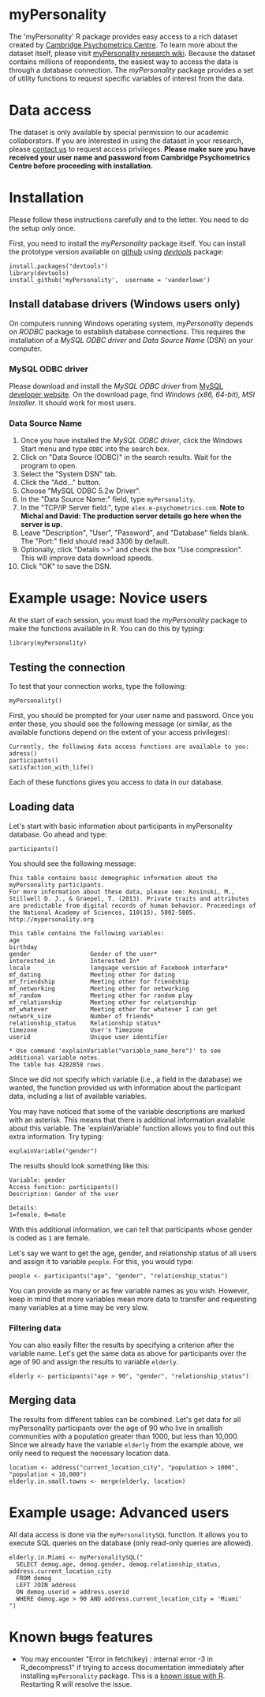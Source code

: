myPersonality
=============

The 'myPersonality' R package provides easy access to a rich dataset created by [Cambridge Psychometrics Centre](http://www.psychometrics.cam.ac.uk). To learn more about the dataset itself, please visit [myPersonality research wiki](http://mypersonality.org). Because the dataset contains millions of respondents, the easiest way to access the data is through a database connection. The _myPersonality_ package provides a set of utility functions to request specific variables of interest from the data.

# Data access
The dataset is only available by special permission to our academic collaborators. If you are interested in using the dataset in your research, please [contact us](http://mypersonality.org/wiki/doku.php?id=database_use_guidelines) to request access privileges. **Please make sure you have received your user name and password from Cambridge Psychometrics Centre before proceeding with installation.**

# Installation
Please follow these instructions carefully and to the letter. You need to do the setup only once.

First, you need to install the _myPersonality_ package itself. You can install the prototype version available on [github](https://github.com/vanderlowe/myPersonality) using _[devtools](https://github.com/hadley/devtools/)_ package:
```
install.packages("devtools") 
library(devtools)
install_github('myPersonality',  username = 'vanderlowe')
```
## Install database drivers (Windows users only)
On computers running Windows operating system, _myPersonality_ depends on _RODBC_ package to establish database connections. This requires the installation of a _MySQL ODBC driver_ and _Data Source Name_ (DSN) on your computer.

### MySQL ODBC driver
Please download and install the _MySQL ODBC driver_ from [MySQL developer website](http://dev.mysql.com/downloads/connector/odbc/5.2.html#downloads). On the download page, find _Windows (x86, 64-bit), MSI Installer_. It should work for most users.

### Data Source Name
1. Once you have installed the _MySQL ODBC driver_, click the Windows Start menu and type `ODBC` into the search box.
2. Click on "Data Source (ODBC)" in the search results. Wait for the program to open.
3. Select the "System DSN" tab. 
4. Click the "Add..." button.
5. Choose "MySQL ODBC 5.2w Driver".
6. In the "Data Source Name:" field, type `myPersonality`.
7. In the "TCP/IP Server field:", type `alex.e-psychometrics.com`. **Note to Michal and David: The production server details go here when the server is up.**
8. Leave "Description", "User", "Password", and "Database" fields blank. The "Port:" field should read 3306 by default.
9. Optionally, click "Details >>" and check the box "Use compression". This will improve data download speeds.
10. Click "OK" to save the DSN.

# Example usage: Novice users
At the start of each session, you must load the _myPersonality_ package to make the functions available in R. You can do this by typing:
```
library(myPersonality)
```

## Testing the connection
To test that your connection works, type the following:
```
myPersonality()
```

First, you should be prompted for your user name and password. Once you enter these, you should see the following message (or similar, as the available functions depend on the extent of your access privileges):
```
Currently, the following data access functions are available to you:
adress()
participants()
satisfaction_with_life()
```
Each of these functions gives you access to data in our database.

## Loading data
Let's start with basic information about participants in myPersonality database. Go ahead and type:
```
participants()
```
You should see the following message:
```
This table contains basic demographic information about the myPersonality participants.
For more information about these data, please see: Kosinski, M., Stillwell D. J., & Graepel, T. (2013). Private traits and attributes are predictable from digital records of human behavior. Proceedings of the National Academy of Sciences, 110(15), 5802-5805.
http://mypersonality.org

This table contains the following variables:
age                                                           
birthday                                                      
gender                 Gender of the user*                    
interested_in          Interested In*                         
locale                 language version of Facebook interface*
mf_dating              Meeting other for dating               
mf_friendship          Meeting other for friendship           
mf_networking          Meeting other for networking           
mf_random              Meeting other for random play          
mf_relationship        Meeting other for relationship                                    
mf_whatever            Meeting other for whatever I can get   
network_size           Number of friends*                     
relationship_status    Relationship status*                   
timezone               User's Timezone                        
userid                 Unique user identifier                 

* Use command 'explainVariable("variable_name_here")' to see additional variable notes.
The table has 4282858 rows.
```
Since we did not specify which variable (i.e., a field in the database) we wanted, the function provided us with information about the participant data, including a list of available variables.

You may have noticed that some of the variable descriptions are marked with an asterisk. This means that there is additional information available about this variable. The 'explainVariable' function allows you to find out this extra information. Try typing:
```
explainVariable("gender")
```

The results should look something like this:
```
Variable: gender
Access function: participants()
Description: Gender of the user

Details:
1=female, 0=male
```
With this additional information, we can tell that participants whose gender is coded as `1` are female.

Let's say we want to get the age, gender, and relationship status of all users and assign it to variable `people`. For this, you would type:
```
people <- participants("age", "gender", "relationship_status")
```
You can provide as many or as few variable names as you wish. However, keep in mind that more variables mean more data to transfer and requesting many variables at a time may be very slow.

### Filtering data
You can also easily filter the results by specifying a criterion after the variable name. Let's get the same data as above for participants over the age of 90 and assign the results to variable `elderly`.
```
elderly <- participants("age > 90", "gender", "relationship_status")
```

## Merging data
The results from different tables can be combined. Let's get data for all myPersonality participants over the age of 90 who live in smallish communities with a population greater than 1000, but less than 10,000. Since we already have the variable `elderly` from the example above, we only need to request the necessary location data.
```
location <- address("current_location_city", "population > 1000", "population < 10,000")
elderly.in.small.towns <- merge(elderly, location)
```

# Example usage: Advanced users
All data access is done via the `myPersonalitySQL` function. It allows you to execute SQL queries on the database (only read-only queries are allowed).
```
elderly.in.Miami <- myPersonalitySQL("
  SELECT demog.age, demog.gender, demog.relationship_status, address.current_location_city 
  FROM demog 
  LEFT JOIN address 
  ON demog.userid = address.userid 
  WHERE demog.age > 90 AND address.current_location_city = 'Miami'
")
```

# Known ~~bugs~~ features
* You may encounter "Error in fetch(key) : internal error -3 in R_decompress1" if trying to access documentation immediately after installing `myPersonality` package. This is a [known issue with R](http://stackoverflow.com/questions/10373098/error-in-fetchkey-internal-error-3-in-r-decompress1). Restarting R will resolve the issue.
